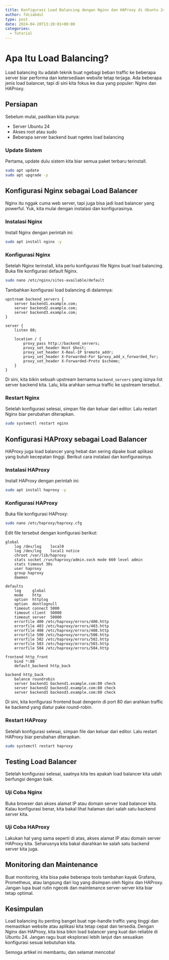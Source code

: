 ```yaml
---
title: Konfigurasi Load Balancing dengan Nginx dan HAProxy di Ubuntu 24
author: fdciabdul
type: post
date: 2024-04-20T13:20:01+00:00
categories:
  - Tutorial
---
```


# Apa Itu Load Balancing?

Load balancing itu adalah teknik buat ngebagi beban traffic ke beberapa server biar performa dan ketersediaan website tetap terjaga. Ada beberapa jenis load balancer, tapi di sini kita fokus ke dua yang populer: Nginx dan HAProxy.

## Persiapan

Sebelum mulai, pastikan kita punya:
- Server Ubuntu 24
- Akses root atau sudo
- Beberapa server backend buat ngetes load balancing

### Update Sistem

Pertama, update dulu sistem kita biar semua paket terbaru terinstall.

```sh
sudo apt update
sudo apt upgrade -y
```

## Konfigurasi Nginx sebagai Load Balancer

Nginx itu nggak cuma web server, tapi juga bisa jadi load balancer yang powerful. Yuk, kita mulai dengan instalasi dan konfigurasinya.

### Instalasi Nginx

Install Nginx dengan perintah ini:

```sh
sudo apt install nginx -y
```

### Konfigurasi Nginx

Setelah Nginx terinstall, kita perlu konfigurasi file Nginx buat load balancing. Buka file konfigurasi default Nginx.

```sh
sudo nano /etc/nginx/sites-available/default
```

Tambahkan konfigurasi load balancing di dalamnya:

```nginx
upstream backend_servers {
    server backend1.example.com;
    server backend2.example.com;
    server backend3.example.com;
}

server {
    listen 80;

    location / {
        proxy_pass http://backend_servers;
        proxy_set_header Host $host;
        proxy_set_header X-Real-IP $remote_addr;
        proxy_set_header X-Forwarded-For $proxy_add_x_forwarded_for;
        proxy_set_header X-Forwarded-Proto $scheme;
    }
}
```

Di sini, kita bikin sebuah upstream bernama `backend_servers` yang isinya list server backend kita. Lalu, kita arahkan semua traffic ke upstream tersebut.

### Restart Nginx

Setelah konfigurasi selesai, simpan file dan keluar dari editor. Lalu restart Nginx biar perubahan diterapkan.

```sh
sudo systemctl restart nginx
```

## Konfigurasi HAProxy sebagai Load Balancer

HAProxy juga load balancer yang hebat dan sering dipake buat aplikasi yang butuh kecepatan tinggi. Berikut cara instalasi dan konfigurasinya.

### Instalasi HAProxy

Install HAProxy dengan perintah ini:

```sh
sudo apt install haproxy -y
```

### Konfigurasi HAProxy

Buka file konfigurasi HAProxy:

```sh
sudo nano /etc/haproxy/haproxy.cfg
```

Edit file tersebut dengan konfigurasi berikut:

```haproxy
global
    log /dev/log    local0
    log /dev/log    local1 notice
    chroot /var/lib/haproxy
    stats socket /run/haproxy/admin.sock mode 660 level admin
    stats timeout 30s
    user haproxy
    group haproxy
    daemon

defaults
    log     global
    mode    http
    option  httplog
    option  dontlognull
    timeout connect 5000
    timeout client  50000
    timeout server  50000
    errorfile 400 /etc/haproxy/errors/400.http
    errorfile 403 /etc/haproxy/errors/403.http
    errorfile 408 /etc/haproxy/errors/408.http
    errorfile 500 /etc/haproxy/errors/500.http
    errorfile 502 /etc/haproxy/errors/502.http
    errorfile 503 /etc/haproxy/errors/503.http
    errorfile 504 /etc/haproxy/errors/504.http

frontend http_front
    bind *:80
    default_backend http_back

backend http_back
    balance roundrobin
    server backend1 backend1.example.com:80 check
    server backend2 backend2.example.com:80 check
    server backend3 backend3.example.com:80 check
```

Di sini, kita konfigurasi frontend buat dengerin di port 80 dan arahkan traffic ke backend yang diatur pake round-robin.

### Restart HAProxy

Setelah konfigurasi selesai, simpan file dan keluar dari editor. Lalu restart HAProxy biar perubahan diterapkan.

```sh
sudo systemctl restart haproxy
```

## Testing Load Balancer

Setelah konfigurasi selesai, saatnya kita tes apakah load balancer kita udah berfungsi dengan baik.

### Uji Coba Nginx

Buka browser dan akses alamat IP atau domain server load balancer kita. Kalau konfigurasi benar, kita bakal lihat halaman dari salah satu backend server kita.

### Uji Coba HAProxy

Lakukan hal yang sama seperti di atas, akses alamat IP atau domain server HAProxy kita. Seharusnya kita bakal diarahkan ke salah satu backend server kita juga.

## Monitoring dan Maintenance

Buat monitoring, kita bisa pake beberapa tools tambahan kayak Grafana, Prometheus, atau langsung dari log yang disimpan oleh Nginx dan HAProxy. Jangan lupa buat rutin ngecek dan maintenance server-server kita biar tetap optimal.

## Kesimpulan

Load balancing itu penting banget buat nge-handle traffic yang tinggi dan memastikan website atau aplikasi kita tetap cepat dan tersedia. Dengan Nginx dan HAProxy, kita bisa bikin load balancer yang kuat dan reliable di Ubuntu 24. Jangan ragu buat eksplorasi lebih lanjut dan sesuaikan konfigurasi sesuai kebutuhan kita.

Semoga artikel ini membantu, dan selamat mencoba!
